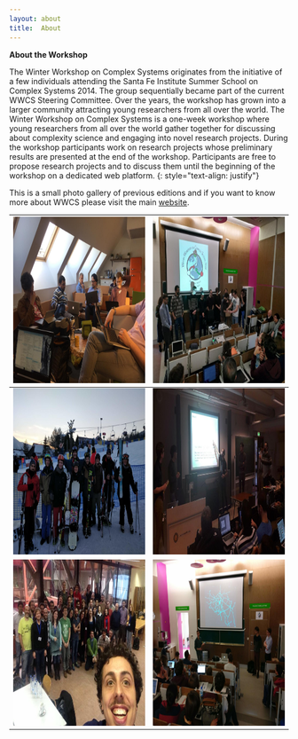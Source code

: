 ```yaml
---
layout: about
title:  About
---
```

**About the Workshop**

The Winter Workshop on Complex Systems originates from the initiative of a few individuals attending the Santa Fe Institute Summer School on Complex Systems 2014. The group sequentially became part of the current WWCS Steering Committee. Over the years, the workshop has grown into a larger community attracting young researchers from all over the world.
The Winter Workshop on Complex Systems is a one-week workshop where young researchers from all over the world gather together for discussing about complexity science and engaging into novel research projects.
During the workshop participants work on research projects whose preliminary results are presented at the end of the workshop. Participants are free to propose research projects and to discuss them until the beginning of the workshop on a dedicated web platform.
{: style="text-align: justify"}

This is a small photo gallery of previous editions and if you want to know more about WWCS please visit the main [website](http://wwcs.altervista.org/?doing_wp_cron=1560936723.2174730300903320312500).


<img src="/assets/image/wwcs2018_1.jpg" width = "350" height = "300" /> |  <img src="/assets/image/wwcs2019_1.jpg" width = "350" height = "300" />
:-------------------------:|:-------------------------:
<img src="/assets/image/wwcs2019_3.jpg" width = "350" height = "300" /> |  <img src="/assets/image/wwcs2018_2.jpg" width = "350" height = "300" />
<img src="/assets/image/wwcs2017_1.jpg" width = "350" height = "300" /> |  <img src="/assets/image/wwcs2019_2.jpg" width = "350" height = "300" />
